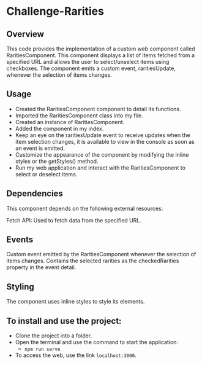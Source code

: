 # Challenge-Rarities

## Overview
This code provides the implementation of a custom web component called RaritiesComponent. This component displays a list of items fetched from a specified URL and allows the user to select/unselect items using checkboxes. The component emits a custom event, raritiesUpdate, whenever the selection of items changes.

## Usage
- Created the RaritiesComponent component to detail its functions.
- Imported the RaritiesComponent class into my file.
- Created an instance of RaritiesComponent.
- Added the component in my index.
- Keep an eye on the raritiesUpdate event to receive updates when the item selection changes, it is available to view in the console as soon as an event is emitted.
- Customize the appearance of the component by modifying the inline styles or the getStyles() method.
- Run my web application and interact with the RaritiesComponent to select or deselect items.

## Dependencies
This component depends on the following external resources:

Fetch API: Used to fetch data from the specified URL.

## Events
Custom event emitted by the RaritiesComponent whenever the selection of items changes.
Contains the selected rarities as the checkedRarities property in the event detail.

## Styling
The component uses inline styles to style its elements.

## To install and use the project:
- Clone the project into a folder.
- Open the terminal and use the command to start the application:
  - `npm run serve`
- To access the web, use the link `localhost:3000`.
